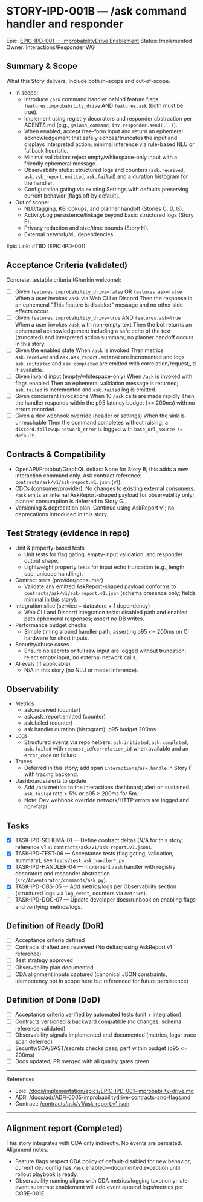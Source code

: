 # STORY-IPD-001B — /ask command handler and responder

Epic: [EPIC-IPD-001 — ImprobabilityDrive Enablement](/docs/implementation/epics/EPIC-IPD-001-improbability-drive.md)
Status: Implemented
Owner: Interactions/Responder WG

## Summary & Scope
What this Story delivers. Include both in-scope and out-of-scope.

- In scope:
	- Introduce `/ask` command handler behind feature flags `features.improbability_drive` AND `features.ask` (both must be true).
	- Implement using registry decorators and responder abstraction per AGENTS.md (e.g., `@slash_command`, `inv.responder.send(...)`).
	- When enabled, accept free-form input and return an ephemeral acknowledgement that safely echoes/truncates the input and displays interpreted action; minimal inference via rule-based NLU or fallback heuristic.
	- Minimal validation: reject empty/whitespace-only input with a friendly ephemeral message.
	- Observability stubs: structured logs and counters (`ask.received`, `ask.ask_report.emitted`, `ask.failed`) and a duration histogram for the handler.
	- Configuration gating via existing Settings with defaults preserving current behavior (flags off by default).
- Out of scope:
	- NLU/tagging, KB lookups, and planner handoff (Stories C, D, G).
	- ActivityLog persistence/linkage beyond basic structured logs (Story F).
	- Privacy redaction and size/time bounds (Story H).
	- External network/ML dependencies.

Epic Link: #TBD (EPIC-IPD-001)

## Acceptance Criteria (validated)
Concrete, testable criteria (Gherkin welcome):

- [ ] Given `features.improbability_drive=false` OR `features.ask=false` When a user invokes `/ask` via Web CLI or Discord Then the response is an ephemeral "This feature is disabled" message and no other side effects occur.
- [ ] Given `features.improbability_drive=true` AND `features.ask=true` When a user invokes `/ask` with non-empty text Then the bot returns an ephemeral acknowledgement including a safe echo of the text (truncated) and interpreted action summary; no planner handoff occurs in this story.
- [ ] Given the enabled state When `/ask` is invoked Then metrics `ask.received` and `ask.ask_report.emitted` are incremented and logs `ask.initiated` and `ask.completed` are emitted with correlation/request_id if available.
- [ ] Given invalid input (empty/whitespace-only) When `/ask` is invoked with flags enabled Then an ephemeral validation message is returned; `ask.failed` is incremented and `ask.failed` log is emitted.
- [ ] Given concurrent invocations When 10 `/ask` calls are made rapidly Then the handler responds within the p95 latency budget (<= 200ms) with no errors recorded.
 - [ ] Given a dev webhook override (header or settings) When the sink is unreachable Then the command completes without raising; a `discord.followup.network_error` is logged with `base_url_source != default`.

## Contracts & Compatibility
- OpenAPI/Protobuf/GraphQL deltas: None for Story B; this adds a new interaction command only. Ask contract reference: `contracts/ask/v1/ask-report.v1.json` (v1).
- CDCs (consumer/provider): No changes to existing external consumers. `/ask` emits an internal AskReport-shaped payload for observability only; planner consumption is deferred to Story G.
- Versioning & deprecation plan: Continue using AskReport v1; no deprecations introduced in this story.

## Test Strategy (evidence in repo)
- Unit & property-based tests
	- Unit tests for flag gating, empty-input validation, and responder output shape.
	- Lightweight property tests for input echo truncation (e.g., length cap, unicode handling).
- Contract tests (provider/consumer)
	- Validate any emitted AskReport-shaped payload conforms to `contracts/ask/v1/ask-report.v1.json` (schema presence only; fields minimal in this story).
- Integration slice (service + datastore + 1 dependency)
	- Web CLI and Discord integration tests: disabled path and enabled path ephemeral responses; assert no DB writes.
- Performance budget checks
	- Simple timing around handler path, asserting p95 <= 200ms on CI hardware for short inputs.
- Security/abuse cases
	- Ensure no secrets or full raw input are logged without truncation; reject empty input; no external network calls.
- AI evals (if applicable)
	- N/A in this story (no NLU or model inference).

## Observability
- Metrics
	- ask.received (counter)
	- ask.ask_report.emitted (counter)
	- ask.failed (counter)
	- ask.handler.duration (histogram), p95 budget 200ms
- Logs
	- Structured events via repo helpers: `ask.initiated`, `ask.completed`, `ask.failed` with `request_id`/`correlation_id` when available and an `error_code` on failure.
- Traces
	- Deferred in this story; add span `interactions/ask.handle` in Story F with tracing backend.
- Dashboards/alerts to update
	- Add `/ask` metrics to the interactions dashboard; alert on sustained `ask.failed` rate > 5% or p95 > 200ms for 5m.
	- Note: Dev webhook override network/HTTP errors are logged and non-fatal

## Tasks
- [x] TASK-IPD-SCHEMA-01 — Define contract deltas (N/A for this story; reference v1 at `contracts/ask/v1/ask-report.v1.json`).
- [x] TASK-IPD-TEST-06 — Acceptance tests (flag gating, validation, summary); see `tests/test_ask_handler*.py`.
- [x] TASK-IPD-HANDLER-04 — Implement `/ask` handler with registry decorators and responder abstraction (`src/Adventorator/commands/ask.py`).
- [x] TASK-IPD-OBS-05 — Add metrics/logs per Observability section (structured logs via `log_event`, counters via `metrics`).
- [ ] TASK-IPD-DOC-07 — Update developer docs/runbook on enabling flags and verifying metrics/logs.

## Definition of Ready (DoR)
- [ ] Acceptance criteria defined
- [ ] Contracts drafted and reviewed (No deltas; using AskReport v1 reference)
- [ ] Test strategy approved
- [ ] Observability plan documented
- [ ] CDA alignment inputs captured (canonical JSON constraints, idempotency not in scope here but referenced for future persistence)

## Definition of Done (DoD)
- [ ] Acceptance criteria verified by automated tests (unit + integration)
- [ ] Contracts versioned & backward compatible (no changes; schema reference validated)
- [ ] Observability signals implemented and documented (metrics, logs; trace span deferred)
- [ ] Security/SCA/SAST/secrets checks pass; perf within budget (p95 <= 200ms)
- [ ] Docs updated; PR merged with all quality gates green

---

References
- Epic: [/docs/implementation/epics/EPIC-IPD-001-improbability-drive.md](/docs/implementation/epics/EPIC-IPD-001-improbability-drive.md)
- ADR: [/docs/adr/ADR-0005-improbabilitydrive-contracts-and-flags.md](/docs/adr/ADR-0005-improbabilitydrive-contracts-and-flags.md)
- Contract: [/contracts/ask/v1/ask-report.v1.json](/contracts/ask/v1/ask-report.v1.json)

---

## Alignment report (Completed)

This story integrates with CDA only indirectly. No events are persisted. Alignment notes:
- Feature flags respect CDA policy of default-disabled for new behavior; current dev config has `/ask` enabled—documented exception until rollout playbook is ready.
- Observability naming aligns with CDA metrics/logging taxonomy; later event substrate enablement will add event append logs/metrics per CORE-001E.
